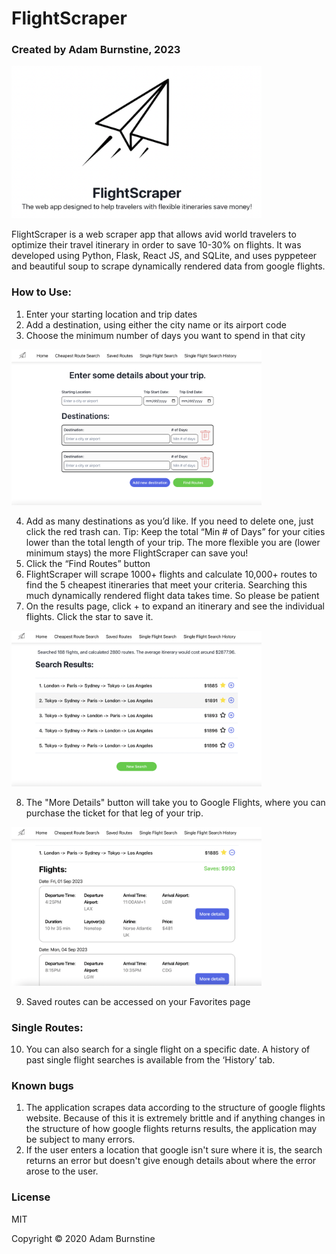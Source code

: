 # FlightScraper
### Created by Adam Burnstine, 2023

<img src="./assets/Flight-Scraper-Home.png" width="400px"/>

FlightScraper is a web scraper app that allows avid world travelers to optimize their travel itinerary in order to save 10-30% on flights. It was developed using Python, Flask, React JS, and SQLite, and uses pyppeteer and beautiful soup to scrape dynamically rendered data from google flights.
 
### How to Use:
1. Enter your starting location and trip dates
2. Add a destination, using either the city name or its airport code
3. Choose the minimum number of days you want to spend in that city

<img src="./assets/Cheapest-Route-Form.png" width="400px" />

4. Add as many destinations as you’d like. If you need to delete one, just click the red trash can.
Tip: Keep the total “Min # of Days” for your cities lower than the total length of your trip. The more flexible you are (lower minimum stays) the more FlightScraper can save you!
5. Click the “Find Routes” button
6. FlightScraper will scrape 1000+ flights and calculate 10,000+ routes to find the 5 cheapest itineraries that meet your criteria. Searching this much dynamically rendered flight data takes time. So please be patient
7. On the results page, click + to expand an itinerary and see the individual flights. Click the star to save it.

<img src="./assets/Cheapest-Route-Results.png" width="400px" />

8. The "More Details" button will take you to Google Flights, where you can purchase the ticket for that leg of your trip.

<img src="./assets/Cheapest-Route-Results-Expanded.png" width="400px" />

9. Saved routes can be accessed on your Favorites page

### Single Routes: 
10. You can also search for a single flight on a specific date. A history of past single flight searches is available from the ‘History’ tab.

### Known bugs

1. The application scrapes data according to the structure of google flights website. Because of this it is extremely brittle and if anything changes in the structure of how google flights returns results, the application may be subject to many errors.
2. If the user enters a location that google isn't sure where it is, the search returns an error but doesn't give enough details about where the error arose to the user.


### License
MIT

Copyright © 2020 Adam Burnstine 